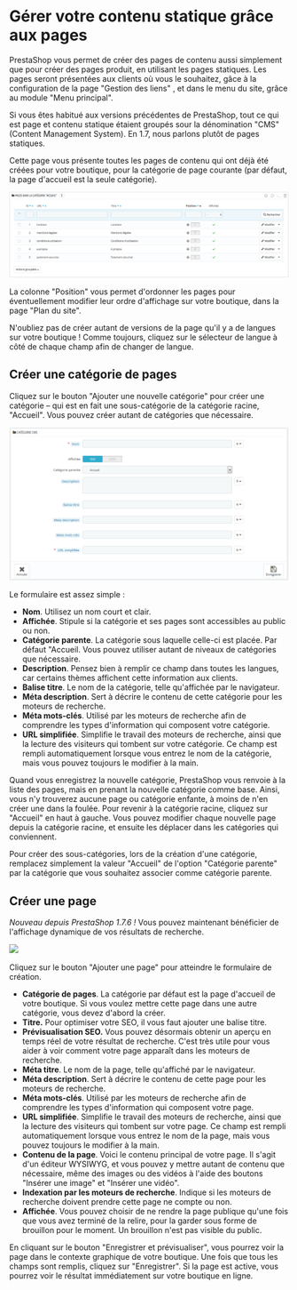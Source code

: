 # Gérer votre contenu statique grâce aux pages

PrestaShop vous permet de créer des pages de contenu aussi simplement que pour créer des pages produit, en utilisant les pages statiques. Les pages seront présentées aux clients où vous le souhaitez, gâce à la configuration de la page "Gestion des liens" , et dans le menu du site, grâce au module "Menu principal".

Si vous êtes habitué aux versions précédentes de PrestaShop, tout ce qui est page et contenu statique étaient groupés sour la dénomination "CMS" \(Content Management System\). En 1.7, nous parlons plutôt de pages statiques.

Cette page vous présente toutes les pages de contenu qui ont déjà été créées pour votre boutique, pour la catégorie de page courante \(par défaut, la page d'accueil est la seule catégorie\).

![](../../../.gitbook/assets/57082052.png)

La colonne "Position" vous permet d'ordonner les pages pour éventuellement modifier leur ordre d'affichage sur votre boutique, dans la page "Plan du site".

N'oubliez pas de créer autant de versions de la page qu'il y a de langues sur votre boutique ! Comme toujours, cliquez sur le sélecteur de langue à côté de chaque champ afin de changer de langue.

## Créer une catégorie de pages <a id="Gerervotrecontenustatiquegraceauxpages-Cr&#xE9;erunecat&#xE9;goriedepages"></a>

Cliquez sur le bouton "Ajouter une nouvelle catégorie" pour créer une catégorie – qui est en fait une sous-catégorie de la catégorie racine, "Accueil". Vous pouvez créer autant de catégories que nécessaire.

![](../../../.gitbook/assets/40534030.png)

Le formulaire est assez simple :

* **Nom**. Utilisez un nom court et clair.
* **Affichée**. Stipule si la catégorie et ses pages sont accessibles au public ou non.
* **Catégorie parente**. La catégorie sous laquelle celle-ci est placée. Par défaut "Accueil. Vous pouvez utiliser autant de niveaux de catégories que nécessaire.
* **Description**. Pensez bien à remplir ce champ dans toutes les langues, car certains thèmes affichent cette information aux clients.
* **Balise titre**. Le nom de la catégorie, telle qu'affichée par le navigateur.
* **Méta description**. Sert à décrire le contenu de cette catégorie pour les moteurs de recherche.
* **Méta mots-clés**. Utilisé par les moteurs de recherche afin de comprendre les types d'information qui composent votre catégorie.
* **URL simplifiée**. Simplifie le travail des moteurs de recherche, ainsi que la lecture des visiteurs qui tombent sur votre catégorie. Ce champ est rempli automatiquement lorsque vous entrez le nom de la catégorie, mais vous pouvez toujours le modifier à la main.  

Quand vous enregistrez la nouvelle catégorie, PrestaShop vous renvoie à la liste des pages, mais en prenant la nouvelle catégorie comme base. Ainsi, vous n'y trouverez aucune page ou catégorie enfante, à moins de n'en créer une dans la foulée. Pour revenir à la catégorie racine, cliquez sur "Accueil" en haut à gauche. Vous pouvez modifier chaque nouvelle page depuis la catégorie racine, et ensuite les déplacer dans les catégories qui conviennent.

Pour créer des sous-catégories, lors de la création d'une catégorie, remplacez simplement la valeur "Accueil" de l'option "Catégorie parente" par la catégorie que vous souhaitez associer comme catégorie parente.

## Créer une page <a id="Gerervotrecontenustatiquegraceauxpages-Cr&#xE9;erunepage"></a>

_Nouveau depuis PrestaShop 1.7.6 !_ Vous pouvez maintenant bénéficier de l'affichage dynamique de vos résultats de recherche.

![](../../../.gitbook/assets/64225647.gif)

Cliquez sur le bouton "Ajouter une page" pour atteindre le formulaire de création.

* **Catégorie de pages**. La catégorie par défaut est la page d'accueil de votre boutique. Si vous voulez mettre cette page dans une autre catégorie, vous devez d'abord la créer.
* **Titre.** Pour optimiser votre SEO, il vous faut ajouter une balise titre. 
* **Prévisualisation SEO.** Vous pouvez désormais obtenir un aperçu en temps réel de votre résultat de recherche. C'est très utile pour vous aider à voir comment votre page apparaît dans les moteurs de recherche.
* **Méta titre**. Le nom de la page, telle qu'affiché par le navigateur.
* **Méta description**. Sert à décrire le contenu de cette page pour les moteurs de recherche.
* **Méta mots-clés**. Utilisé par les moteurs de recherche afin de comprendre les types d'information qui composent votre page.
* **URL simplifiée**. Simplifie le travail des moteurs de recherche, ainsi que la lecture des visiteurs qui tombent sur votre page. Ce champ est rempli automatiquement lorsque vous entrez le nom de la page, mais vous pouvez toujours le modifier à la main.
* **Contenu de la page**. Voici le contenu principal de votre page. Il s'agit d'un éditeur WYSIWYG, et vous pouvez y mettre autant de contenu que nécessaire, même des images ou des vidéos à l'aide des boutons "Insérer une image" et "Insérer une vidéo".
* **Indexation par les moteurs de recherche**. Indique si les moteurs de recherche doivent prendre cette page ne compte ou non.
* **Affichée**. Vous pouvez choisir de ne rendre la page publique qu'une fois que vous avez terminé de la relire, pour la garder sous forme de brouillon pour le moment. Un brouillon n'est pas visible du public. 

En cliquant sur le bouton "Enregistrer et prévisualiser", vous pourrez voir la page dans le contexte graphique de votre boutique. Une fois que tous les champs sont remplis, cliquez sur "Enregistrer". Si la page est active, vous pourrez voir le résultat immédiatement sur votre boutique en ligne.

